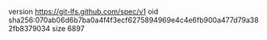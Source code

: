 version https://git-lfs.github.com/spec/v1
oid sha256:070ab06d6b7ba0a4f4f3ecf6275894969e4c4e6fb900a477d79a382fb8379034
size 6897
